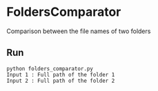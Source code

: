 # FoldersComparator

Comparison between the file names of two folders

## Run

```
python folders_comparator.py
Input 1 : Full path of the folder 1
Input 2 : Full path of the folder 2
```
